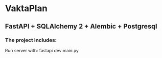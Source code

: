 # VaktaPlan
## FastAPI + SQLAlchemy 2 + Alembic + Postgresql

### The project includes:
Run server with:
fastapi dev main.py

